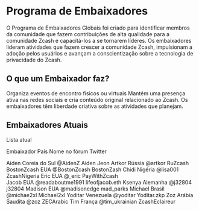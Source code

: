 # Programa de Embaixadores

O Programa de Embaixadores Globais foi criado para identificar membros da comunidade que fazem contribuições de alta qualidade para a comunidade Zcash e capacitá-los a se tornarem líderes. Os embaixadores lideram atividades que fazem crescer a comunidade Zcash, impulsionam a adoção pelos usuários e avançam a conscientização sobre a tecnologia de privacidade do Zcash.

## O que um Embaixador faz?

Organiza eventos de encontro físicos ou virtuais
Mantém uma presença ativa nas redes sociais e cria conteúdo original relacionado ao Zcash.
Os embaixadores têm liberdade criativa sobre as atividades que planejam.

## Embaixadores Atuais

Lista atual

Embaixador       País                Nome no fórum             Twitter

Aiden            Coreia do Sul       @AidenZ                   Aiden Jeon
Artkor           Rússia              @artkor                   RuZcash
BostonZcash      EUA                 @BostonZcash              BostonZash
Chidi            Nigéria             @lisa001                  ZcashNigeria
Eric             EUA                 @_eric                    PayWithZcash        
Jacob            EUA                 @readaboutme1991          lifeofjacob.eth
Ksenya           Alemanha            @j32804                   j32804
Madison          EUA                 @madisonedge              mad_parks
Michael          Brasil              @michae2xl                Michael2xl
Yoditar          Venezuela           @yoditar                  Yoditar.zkp
Zoz              Arábia Saudita      @zoz                      ZECArabic
Tim              França              @tim_ukrainian            ZcashEclaireur
